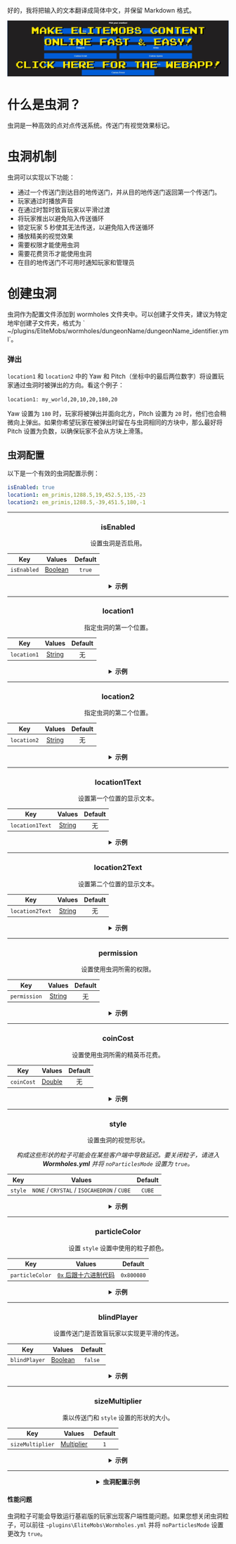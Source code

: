 好的，我将把输入的文本翻译成简体中文，并保留 Markdown 格式。

[![webapp_banner.jpg](../../../img/wiki/webapp_banner.jpg)](https://magmaguy.com/webapp/webapp.html)

# 什么是虫洞？

虫洞是一种高效的点对点传送系统。传送门有视觉效果标记。

# 虫洞机制

虫洞可以实现以下功能：

*   通过一个传送门到达目的地传送门，并从目的地传送门返回第一个传送门。
*   玩家通过时播放声音
*   在通过时暂时致盲玩家以平滑过渡
*   将玩家推出以避免陷入传送循环
*   锁定玩家 5 秒使其无法传送，以避免陷入传送循环
*   播放精美的视觉效果
*   需要权限才能使用虫洞
*   需要花费货币才能使用虫洞
*   在目的地传送门不可用时通知玩家和管理员

# 创建虫洞

虫洞作为配置文件添加到 wormholes 文件夹中。可以创建子文件夹，建议为特定地牢创建子文件夹，格式为 \` ~/plugins/EliteMobs/wormholes/dungeonName/dungeonName\_identifier.yml\`。

### 弹出

`location1` 和 `location2` 中的 Yaw 和 Pitch（坐标中的最后两位数字）将设置玩家通过虫洞时被弹出的方向。看这个例子：

`location1: my_world,20,10,20,180,20`

Yaw 设置为 `180` 时，玩家将被弹出并面向北方，Pitch 设置为 `20` 时，他们也会稍微向上弹出。如果你希望玩家在被弹出时留在与虫洞相同的方块中，那么最好将 Pitch 设置为负数，以确保玩家不会从方块上滑落。

## 虫洞配置
以下是一个有效的虫洞配置示例：

```yaml
isEnabled: true
location1: em_primis,1288.5,19,452.5,135,-23
location2: em_primis,1288.5,-39,451.5,180,-1
```

***

<div align="center">

### isEnabled

设置虫洞是否启用。

| Key       |       Values        | Default |
|-----------|:-------------------:|:-------:|
| `isEnabled` | [Boolean](#boolean) | `true`  |

<details>

<summary><b>示例</b></summary>

<div align="left">

```yml
isEnabled: true
```

</div>

</details>

***

### location1

指定虫洞的第一个位置。

| Key       |      Values       | Default |
|-----------|:-----------------:|:-------:|
| `location1` | [String](#string) |  无   |

<details>

<summary><b>示例</b></summary>

<div align="left">

```yml
location1: world_one,50,100,50,0,0
```

</div>

</details>

***

### location2

指定虫洞的第二个位置。

| Key         |      Values       | Default |
|-------------|:-----------------:|:-------:|
| `location2` | [String](#string) |  无   |

<details>

<summary><b>示例</b></summary>

<div align="left">

```yml
location2: world_two,100,33,100,0,0
```

</div>

</details>

***

### location1Text

设置第一个位置的显示文本。

| Key         |      Values       | Default |
|-------------|:-----------------:|:-------:|
| `location1Text` | [String](#string) |  无   |

<details>

<summary><b>示例</b></summary>

<div align="left">

```yml
location1Text: Awesome Wormhole In World One
```

<div align="center">

![create_wormhole_location1text.jpg](../../../img/wiki/create_wormhole_location1text.jpg)

</div>

</div>

</details>

***

### location2Text

设置第二个位置的显示文本。

| Key         |      Values       | Default |
|-------------|:-----------------:|:-------:|
| `location2Text` | [String](#string) |  无   |

<details>

<summary><b>示例</b></summary>

<div align="left">

```yml
location2Text: Awesome Wormhole In World Two
```

<div align="center">

![create_wormhole_location2text.jpg](../../../img/wiki/create_wormhole_location2text.jpg)

</div>

</div>

</details>

***

### permission

设置使用虫洞所需的权限。

| Key         |      Values       | Default |
|-------------|:-----------------:|:-------:|
| `permission` | [String](#string) |  无   |

<details>

<summary><b>示例</b></summary>

<div align="left">

```yml
permission: elitemobs.mypermission
```

</div>

</details>

***

### coinCost

设置使用虫洞所需的精英币花费。

| Key         |      Values       | Default |
|-------------|:-----------------:|:-------:|
| `coinCost` | [Double](#double) |  无   |

<details>

<summary><b>示例</b></summary>

<div align="left">

```yml
coinCost: 2.5
```

</div>

</details>

***

### style

设置虫洞的视觉形状。

*构成这些形状的粒子可能会在某些客户端中导致延迟。要关闭粒子，请进入 **Wormholes.yml** 并将 `noParticlesMode` 设置为 `true`。*

| Key         |      Values       | Default |
|-------------|:-----------------:|:-------:|
| `style` | `NONE` / `CRYSTAL` / `ISOCAHEDRON` / `CUBE` |  `CUBE`   |

<details>

<summary><b>示例</b></summary>

<div align="left">

```yml
style: CRYSTAL
```

<div align="center">

![create_wormhole_style.jpg](../../../img/wiki/create_wormhole_style.jpg)

</div>

</div>

</details>

***

### particleColor

设置 `style` 设置中使用的粒子颜色。

| Key         |      Values       | Default |
|-------------|:-----------------:|:-------:|
| `particleColor` | [`0x` 后跟十六进制代码](https://www.w3schools.com/colors/colors_hexadecimal.asp) |  `0x800080`   |

<details>

<summary><b>示例</b></summary>

<div align="left">

```yml
particleColor: 0x9f5cdd
```

<div align="center">

![create_wormhole_particlecolor.jpg](../../../img/wiki/create_wormhole_particlecolor.jpg)

</div>

</div>

</details>

***

### blindPlayer

设置传送门是否致盲玩家以实现更平滑的传送。

| Key         |      Values       | Default |
|-------------|:-----------------:|:-------:|
| `blindPlayer` | [Boolean](#boolean) | `false` |

<details>

<summary><b>示例</b></summary>

<div align="left">

```yml
blindPlayer: true
```

<div align="center">

![create_wormhole_blind.jpg](../../../img/wiki/create_wormhole_blind.jpg)

</div>

</div>

</details>

***

### sizeMultiplier

乘以传送门和 `style` 设置的形状的大小。

| Key         |      Values       | Default |
|-------------|:-----------------:|:-------:|
| `sizeMultiplier` | [Multiplier](#multiplier) |   `1`   |

<details>

<summary><b>示例</b></summary>

<div align="left">

```yml
sizeMultiplier: 3
```

*请记住，应用大小乘数后，您必须调整虫洞的 Y 坐标。*

<div align="center">

![create_wormhole_size.jpg](../../../img/wiki/create_wormhole_size.jpg)

</div>

</div>

</details>

</div>

***

<details>

<summary align="center"><b>虫洞配置示例</b></summary>

<div align="left">

在此示例中，我们将创建一个简单的虫洞，将我们从一个世界传送到另一个世界。不要忘记虫洞也可以将玩家传送到同一世界中的不同位置。

```yml
isEnabled: true #我们将此值设置为 true 来启用虫洞
location1: my_world,1.5,11.0,1.5,108.0,5.0 #这是虫洞将出现在 my_world 的位置
location2: my_other_world,766.5,29.0,517.5,-136.0,5.0 #这是虫洞将出现在 my_other_world 的位置
location1Text: "&aGo to My World" #在虫洞 location1 上方创建漂亮的显示文本
location2Text: "&aGo to My Other World" #在虫洞 location2 上方创建漂亮的显示文本
permission: eliteperm.coolplayers #只有拥有此权限的玩家才能使用虫洞，location1 和 location2 均如此
coinCost: 2 #玩家需要支付 12 个精英币才能使用虫洞
style: CRYSTAL #此虫洞将呈水晶形状
particleColor: 0x00ff00 #这将把虫洞粒子设置为绿色
blindPlayer: true #虫洞传送将使玩家短暂致盲，以使过渡不那么突兀
sizeMultiplier: 1.0 #设置虫洞形状的大小
```

</div>

</details>

#### 性能问题

虫洞粒子可能会导致运行基岩版的玩家出现客户端性能问题。如果您想关闭虫洞粒子，可以前往 `~plugins\EliteMobs\Wormholes.yml` 并将 `noParticlesMode` 设置更改为 `true`。